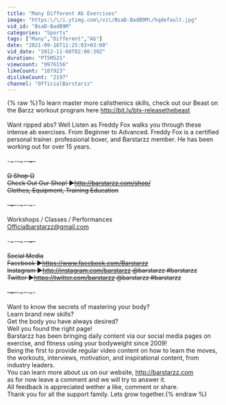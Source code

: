 ```yaml
---
title: "Many Different Ab Exercises"
image: "https:\/\/i.ytimg.com\/vi\/BsaD-BadB9M\/hqdefault.jpg"
vid_id: "BsaD-BadB9M"
categories: "Sports"
tags: ["Many","Different","Ab"]
date: "2021-09-16T11:25:03+03:00"
vid_date: "2012-11-08T02:06:39Z"
duration: "PT5M52S"
viewcount: "9976156"
likeCount: "107923"
dislikeCount: "2197"
channel: "OfficialBarstarzz"
---
```

{% raw %}To learn master more calisthenics skills, check out our Beast on the Barzz workout program here <a rel="nofollow" target="blank" href="http://bit.ly/btx-releasethebeast">http://bit.ly/btx-releasethebeast</a><br /><br />Want ripped abs? Well Listen as Freddy Fox walks you through these intense ab exercises. From Beginner to Advanced. Freddy Fox is a certified personal trainer. professional boxer, and Barstarzz member. He has been working out for over 15 years. <br /><br />-~-~~-~~~-~~-~-<br /><br />Ω Shop Ω<br />Check Out Our Shop! ►<a rel="nofollow" target="blank" href="http://barstarzz.com/shop/">http://barstarzz.com/shop/</a><br />Clothes, Equipment, Training Education<br /><br />-~-~~-~~~-~~-~-<br /><br />Workshops / Classes / Performances<br />Officialbarstarzz@gmail.com<br /><br />-~-~~-~~~-~~-~-<br /><br />Social Media<br />Facebook ►<a rel="nofollow" target="blank" href="https://www.facebook.com/Barstarzz">https://www.facebook.com/Barstarzz</a><br />Instagram ►<a rel="nofollow" target="blank" href="http://instagram.com/barstarzz">http://instagram.com/barstarzz</a> @barstarzz #barstarzz<br />Twitter ►<a rel="nofollow" target="blank" href="https://twitter.com/barstarzz">https://twitter.com/barstarzz</a> @barstarzz #barstarzz<br /><br />-~-~~-~~~-~~-~-<br /><br />Want to know the secrets of mastering your body?<br />Learn brand new skills? <br />Get the body you have always desired? <br />Well you found the right page! <br />Barstarzz has been bringing daily content via our social media pages on exercise, and fitness using your bodyweight since 2009! <br />Being the first to provide regular video content on how to learn the moves, the workouts, interviews, motivation, and inspirational content, from industry leaders. <br />You can learn more about us on our website, <a rel="nofollow" target="blank" href="http://barstarzz.com">http://barstarzz.com</a> <br />as for now leave a comment and we will try to answer it. <br />All feedback is appreciated wether a like, comment or share. <br />Thank you for all the support family. Lets grow together.{% endraw %}

